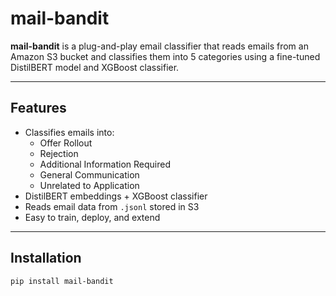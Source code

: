 # mail-bandit

**mail-bandit** is a plug-and-play email classifier that reads emails from an Amazon S3 bucket and classifies them into 5 categories using a fine-tuned DistilBERT model and XGBoost classifier.

---

## Features

- Classifies emails into:
  - Offer Rollout
  - Rejection
  - Additional Information Required
  - General Communication
  - Unrelated to Application
- DistilBERT embeddings + XGBoost classifier
- Reads email data from `.jsonl` stored in S3
- Easy to train, deploy, and extend

---

## Installation

```bash
pip install mail-bandit
